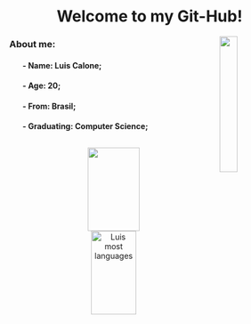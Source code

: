 
<h1 align="center">
    Welcome to my Git-Hub!
</h1>

<img align="right" width=25%
    src="https://media.tenor.com/MYaoHv7vvoUAAAAi/laughing-miles-morales.gif">
<h3 align="left">About me:</h3>
<ul>
    <h4>- Name: Luis Calone;</h4>
    <h4>- Age: 20;</h4>
    <h4>- From: Brasil;</h4>
    <h4>- Graduating: Computer Science;</h4>
</ul>

##

<div align="center">
    <row>
        <img width="43%" height="150px"
            src="https://github-readme-stats.vercel.app/api?username=Luis-Calone&show_icons=true&theme=github_dark" />
        <img width="40%" height="150px"
            src="https://github-readme-stats.vercel.app/api/top-langs/?username=Luis-Calone&layout=compact&theme=github_dark"
            alt="Luis most languages" />
    </row>
</div>

##